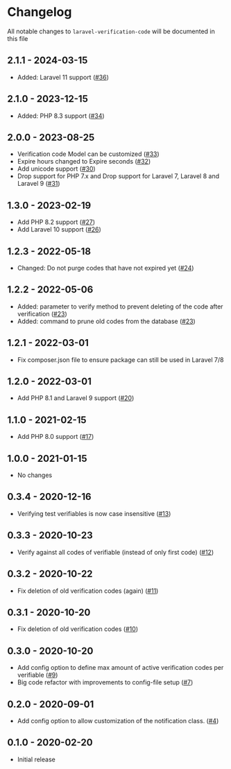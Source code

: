# Changelog

All notable changes to `laravel-verification-code` will be documented in this file

## 2.1.1 - 2024-03-15

- Added: Laravel 11 support ([#36](https://github.com/wotzebra/laravel-verification-code/pull/36))

## 2.1.0 - 2023-12-15

- Added: PHP 8.3 support ([#34](https://github.com/wotzebra/laravel-verification-code/pull/34))

## 2.0.0 - 2023-08-25
- Verification code Model can be customized ([#33](https://github.com/wotzebra/laravel-verification-code/pull/33))
- Expire hours changed to Expire seconds ([#32](https://github.com/wotzebra/laravel-verification-code/pull/32))
- Add unicode support ([#30](https://github.com/wotzebra/laravel-verification-code/pull/30))
- Drop support for PHP 7.x and Drop support for Laravel 7, Laravel 8 and Laravel 9 ([#31](https://github.com/wotzebra/laravel-verification-code/pull/31))

## 1.3.0 - 2023-02-19

- Add PHP 8.2 support ([#27](https://github.com/wotzebra/laravel-verification-code/pull/27))
- Add Laravel 10 support ([#26](https://github.com/wotzebra/laravel-verification-code/pull/26))

## 1.2.3 - 2022-05-18

- Changed: Do not purge codes that have not expired yet ([#24](https://github.com/wotzebra/laravel-verification-code/pull/24))

## 1.2.2 - 2022-05-06

- Added: parameter to verify method to prevent deleting of the code after verification ([#23](https://github.com/wotzebra/laravel-verification-code/pull/23))
- Added: command to prune old codes from the database ([#23](https://github.com/wotzebra/laravel-verification-code/pull/23))

## 1.2.1 - 2022-03-01

 - Fix composer.json file to ensure package can still be used in Laravel 7/8

## 1.2.0 - 2022-03-01

 - Add PHP 8.1 and Laravel 9 support ([#20](https://github.com/wotzebra/laravel-verification-code/pull/20))

## 1.1.0 - 2021-02-15

 - Add PHP 8.0 support ([#17](https://github.com/wotzebra/laravel-verification-code/pull/17))

## 1.0.0 - 2021-01-15

 - No changes

## 0.3.4 - 2020-12-16

- Verifying test verifiables is now case insensitive ([#13](https://github.com/wotzebra/laravel-verification-code/pull/13))

## 0.3.3 - 2020-10-23

- Verify against all codes of verifiable (instead of only first code) ([#12](https://github.com/wotzebra/laravel-verification-code/pull/12))

## 0.3.2 - 2020-10-22

- Fix deletion of old verification codes (again) ([#11](https://github.com/wotzebra/laravel-verification-code/pull/11))

## 0.3.1 - 2020-10-20

- Fix deletion of old verification codes ([#10](https://github.com/wotzebra/laravel-verification-code/pull/10))

## 0.3.0 - 2020-10-20

- Add config option to define max amount of active verification codes per verifiable ([#9](https://github.com/wotzebra/laravel-verification-code/pull/9))
- Big code refactor with improvements to config-file setup ([#7](https://github.com/wotzebra/laravel-verification-code/pull/7))

## 0.2.0 - 2020-09-01

- Add config option to allow customization of the notification class. ([#4](https://github.com/wotzebra/laravel-verification-code/pull/4))

## 0.1.0 - 2020-02-20

- Initial release
